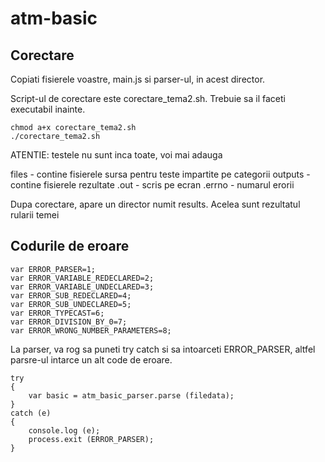 atm-basic
=========

Corectare
---------

Copiati fisierele voastre, main.js si parser-ul, in acest director.

Script-ul de corectare este corectare_tema2.sh. Trebuie sa il faceti executabil inainte.

    chmod a+x corectare_tema2.sh
    ./corectare_tema2.sh

ATENTIE: testele nu sunt inca toate, voi mai adauga

files - contine fisierele sursa pentru teste impartite pe categorii
outputs - contine fisierele rezultate
   .out - scris pe ecran
   .errno - numarul erorii

Dupa corectare, apare un director numit results. Acelea sunt rezultatul rularii temei

Codurile de eroare
------------------

    var ERROR_PARSER=1;
    var ERROR_VARIABLE_REDECLARED=2;
    var ERROR_VARIABLE_UNDECLARED=3;
    var ERROR_SUB_REDECLARED=4;
    var ERROR_SUB_UNDECLARED=5;
    var ERROR_TYPECAST=6;
    var ERROR_DIVISION_BY_0=7;
    var ERROR_WRONG_NUMBER_PARAMETERS=8;

La parser, va rog sa puneti try catch si sa intoarceti ERROR_PARSER, altfel parsre-ul intarce un alt code de eroare.

    try
    {
    	var basic = atm_basic_parser.parse (filedata);
    }
    catch (e)
    {
    	console.log (e);
    	process.exit (ERROR_PARSER);
    }
